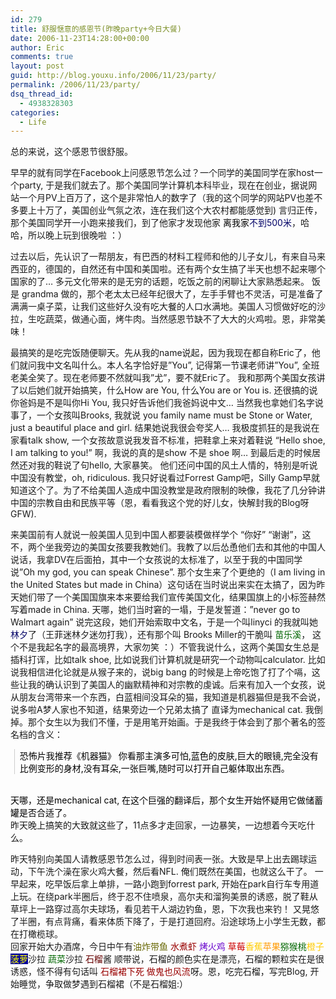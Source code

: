 ```yaml
---
id: 279
title: 舒服惬意的感恩节(昨晚party+今日大餐)
date: 2006-11-23T14:28:00+00:00
author: Eric
comments: true
layout: post
guid: http://blog.youxu.info/2006/11/23/party/
permalink: /2006/11/23/party/
dsq_thread_id:
  - 4938328303
categories:
  - Life
---
```

总的来说，这个感恩节很舒服。
  
早早的就有同学在Facebook上问感恩节怎么过？一个同学的美国同学在家host一个party, 于是我们就去了。那个美国同学计算机本科毕业，现在在创业，据说网站一个月PV上百万了，这个是非常怕人的数字了（我的这个同学的网站PV也差不多要上十万了，美国创业气氛之浓，连在我们这个大农村都能感觉到) 言归正传，那个美国同学开一小跑来接我们，到了他家才发现他家 <span style="color: rgb(0, 0, 0);">离我家</span><span style="color: rgb(0, 0, 102);">不到500米</span>，哈哈，所以晚上玩到很晚啦 ：）
  
过去以后，先认识了一帮朋友，有巴西的材料工程师和他的儿子女儿，有来自马来西亚的，德国的，自然还有中国和美国啦。还有两个女生搞了半天也想不起来哪个国家的了&#8230; 多元文化带来的是无穷的话题，吃饭之前的闲聊让大家熟悉起来。 饭是 grandma 做的，那个老太太已经年纪很大了，左手手臂也不灵活，可是准备了满满一桌子菜，让我们这些好久没有吃大餐的人口水满地。美国人习惯做好吃的沙拉，生吃蔬菜，做通心面，烤牛肉。当然感恩节缺不了大大的火鸡啦。恩，非常美味！

最搞笑的是吃完饭随便聊天。先从我的name说起，因为我现在都自称Eric了，他们就问我中文名叫什么。本人名字恰好是&#8221;You&#8221;, 记得第一节课老师讲&#8221;You&#8221;, 全班老美全笑了。现在老师要不然就叫我&#8221;尤&#8221;，要不就Eric了。 我和那两个美国女孩讲了以后她们就开始搞笑，什么How are You, 什么You are or You is. 还很搞的说你爸妈是不是叫你Hi You, 我只好告诉他们我爸妈说中文&#8230; 当然我也拿她们名字说事了，一个女孩叫Brooks, 我就说 you family name must be Stone or Water, just a beautiful place and girl. 结果她说我很会夸奖人&#8230; 我极度抓狂的是我说在家看talk show, 一个女孩故意说我发音不标准，把鞋拿上来对着鞋说 &#8220;Hello shoe, I am talking to you!&#8221; 啊，我说的真的是show 不是 shoe 啊&#8230; 到最后走的时候居然还对我的鞋说了句hello, 大家暴笑。 他们还问中国的风土人情的，特别是听说中国没有教堂，oh, ridiculous. 我只好说看过Forrest Gamp吧，Silly Gamp早就知道这个了。为了不给美国人造成中国没教堂是政府限制的映像，我花了几分钟讲中国的宗教自由和民族平等（恩，看看我这个党的好儿女，快解封我的Blog呀GFW).

来美国前有人就说一般美国人见到中国人都要装模做样学个 &#8220;你好&#8221; &#8220;谢谢&#8221;，这不，两个坐我旁边的美国女孩要我教她们。我教了以后怂恿他们去和其他的中国人说话，我拿DV在后面拍，其中一个女孩说的太标准了，以至于我的中国同学说&#8221;Oh my god, you can speak Chinese&#8221;. 那个女生来了个更绝的（I am living in the United States but made in China）这句话在当时说出来实在太搞了，因为昨天她们带了一个美国国旗来本来要给我们宣传美国文化，结果国旗上的小标签赫然写着made in China. 天哪，她们当时窘的一塌，于是发誓道：&#8221;never go to Walmart again&#8221; 说完这段，她们开始索取中文名，于是一个叫linyci 的我就叫她 <span style="color: rgb(0, 0, 102);">林夕</span>了（王菲迷林夕迷勿打我），还有那个叫 Brooks Miller的干脆叫 <span style="color: rgb(0, 102, 0);">苗乐溪</span>， 这个不是我起名字的最高境界，大家勿笑 ：）不管我说什么，这两个美国女生总是插科打诨，比如talk shoe, 比如说我们计算机就是研究一个动物叫calculator. 比如说我相信进化论就是从猴子来的，说big bang 的时候是上帝吃饱了打了个嗝，这些让我的确认识到了美国人的幽默精神和对宗教的虔诚。后来有加入一个女孩，说从朋友台湾带来一个东西，白蓝相间没耳朵的猫，我知道是机器猫但是我不会说，说多啦A梦人家也不知道，结果旁边一个兄弟太搞了 直译为mechanical cat. 我倒掉。那个女生以为我们不懂，于是用笔开始画。于是我终于体会到了那个著名的签名档的含义：

<div>
</div>

<blockquote style="border-left: 1px solid rgb(204, 204, 204); margin: 0pt 0pt 0pt 0.8ex; padding-left: 1ex;" class="gmail_quote">
  <p>
    <span style="color: rgb(0, 0, 0);font-size:-1;" >恐怖片我推荐《机器猫》 你看那主演多可怕,蓝色的皮肤,巨大的眼镜,完全没有比例变形的身材,没有耳朵,一张巨嘴,随时可以打开自己躯体取出东西。 </span>
  </p>
</blockquote>

<div>
  <span style="color: rgb(0, 0, 0);font-size:-1;" ><br /> 天哪，还是mechanical cat, 在这个巨强的翻译后，那个女生开始怀疑用它做储蓄罐是否合适了。</span><br /> 昨天晚上搞笑的大致就这些了，11点多才走回家，一边暴笑，一边想着今天吃什么。</p> 
  
  <p>
    昨天特别向美国人请教感恩节怎么过，得到时间表一张。大致是早上出去踢球运动，下午洗个澡在家火鸡大餐，然后看NFL. 俺们既然在美国，也就这么干了。 一早起来，吃早饭后拿上单排，一路小跑到forrest park, 开始在park自行车专用道上玩。在绕park半圈后，终于忍不住喷泉，高尔夫和溜狗美景的诱惑，脱了鞋从草坪上一路穿过高尔夫球场，看见若干人湖边钓鱼，恩，下次我也来钓！ 又晃悠了半圈，有点背痛，看来体质下降了，于是打道回府。沿途球场上小学生无数，都在打橄榄球。<br /> 回家开始大办酒席，今日中午有<span style="color: rgb(0, 0, 153);"></span><span style="color: rgb(102, 102, 0);">油炸带鱼</span> <span style="color: rgb(153, 0, 0);">水煮虾</span> <span style="color: rgb(102, 0, 204);">烤火鸡</span> <span style="color: rgb(204, 0, 0);"> 草莓</span><span style="color: rgb(255, 204, 0);">香蕉</span><span style="color: rgb(255, 153, 0);">苹果</span><span style="color: rgb(0, 102, 0);">猕猴桃</span><span style="color: rgb(255, 204, 0);">橙子</span><span style="color: rgb(255, 255, 0); background-color: rgb(0, 0, 153);"> 菠萝</span>沙拉 <span style="color: rgb(0, 102, 0);">蔬菜</span>沙拉 <span style="color: rgb(102, 0, 0);">石榴</span>酱 顺带说，石榴的颜色实在是漂亮，石榴的颗粒实在是很诱惑，怪不得有句话叫 <span style="color: rgb(153, 0, 0);">石榴裙下死 做鬼也风流</span>呀。恩，吃完石榴，写完Blog, 开始睡觉，争取做梦遇到石榴裙（不是石榴姐:）
  </p>
</div>